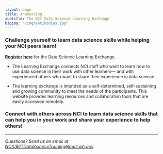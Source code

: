 ```yaml
---
layout: page
title: Announcing 
subtitle: The NCI Data Science Learning Exchange
bigimg: "/img/antibodies.jpg"
---
```


### Challenge yourself to learn data science skills while helping your NCI peers learn!

**[Register here](http://bit.ly/NCI_datascience_peer2peer)** for the Data Science Learning Exchange.


* The Learning Exchange connects NCI staff who want to learn how to use data science in their work with other learners— and with experienced others who want to share their experience in data science.

* The learning exchange is intended as a self-determined, self-sustaining and growing community to meet the needs of the participants. This website provides learning resources and collaboration tools that are easily accessed remotely.

### Connect with others across NCI to learn data science skills that can help you in your work and share your experience to help others!

---
*Questions? Send us an email at [NCICBIITDataScienceTraining@mail.nih.gov](mailto:NCICBIITDataScienceTraining@mail.nih.gov).*
